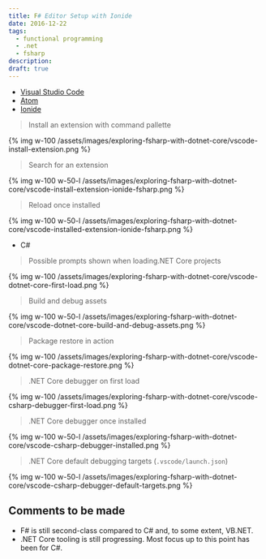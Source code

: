 ```yaml
---
title: F# Editor Setup with Ionide
date: 2016-12-22
tags:
  - functional programming
  - .net
  - fsharp
description:
draft: true
---
```


* [Visual Studio Code](https://code.visualstudio.com/)
* [Atom](http://atom.io/)
* [Ionide](http://ionide.io/)

> Install an extension with command pallette

{% img w-100 /assets/images/exploring-fsharp-with-dotnet-core/vscode-install-extension.png %}

> Search for an extension

{% img w-100 w-50-l /assets/images/exploring-fsharp-with-dotnet-core/vscode-install-extension-ionide-fsharp.png %}

> Reload once installed

{% img w-100 w-50-l /assets/images/exploring-fsharp-with-dotnet-core/vscode-installed-extension-ionide-fsharp.png %}

* C#

> Possible prompts shown when loading.NET Core projects

{% img w-100 /assets/images/exploring-fsharp-with-dotnet-core/vscode-dotnet-core-first-load.png %}

> Build and debug assets

{% img w-100 w-50-l /assets/images/exploring-fsharp-with-dotnet-core/vscode-dotnet-core-build-and-debug-assets.png %}

> Package restore in action

{% img w-100 /assets/images/exploring-fsharp-with-dotnet-core/vscode-dotnet-core-package-restore.png %}

> .NET Core debugger on first load

{% img w-100 /assets/images/exploring-fsharp-with-dotnet-core/vscode-csharp-debugger-first-load.png %}

> .NET Core debugger once installed

{% img w-100 w-50-l /assets/images/exploring-fsharp-with-dotnet-core/vscode-csharp-debugger-installed.png %}

> .NET Core default debugging targets (`.vscode/launch.json`)

{% img w-100 w-50-l /assets/images/exploring-fsharp-with-dotnet-core/vscode-csharp-debugger-default-targets.png %}

## Comments to be made

* F# is still second-class compared to C# and, to some extent, VB.NET.
* .NET Core tooling is still progressing. Most focus up to this point has been for C#.
